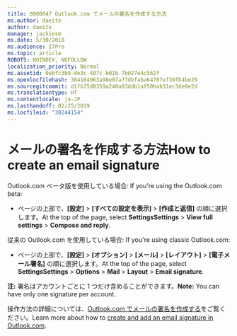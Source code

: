 ```yaml
---
title: 8000047 Outlook.com でメールの署名を作成する方法
ms.author: daeite
author: daeite
manager: jackiesm
ms.date: 5/30/2018
ms.audience: ITPro
ms.topic: article
ROBOTS: NOINDEX, NOFOLLOW
localization_priority: Normal
ms.assetid: 0ebfc3b9-de3c-487c-b01b-7b027e4c562f
ms.openlocfilehash: 384104963a98e07a77dbfaba64787ef30fb4be29
ms.sourcegitcommit: d1fb75d8359a248a03ddb1af50bab31ec3de6e2d
ms.translationtype: HT
ms.contentlocale: ja-JP
ms.lasthandoff: 02/25/2019
ms.locfileid: "30244154"
---
```

# <a name="how-to-create-an-email-signature"></a><span data-ttu-id="2fe68-102">メールの署名を作成する方法</span><span class="sxs-lookup"><span data-stu-id="2fe68-102">How to create an email signature</span></span>

<span data-ttu-id="2fe68-103">Outlook.com ベータ版を使用している場合: </span><span class="sxs-lookup"><span data-stu-id="2fe68-103">If you're using the Outlook.com beta:</span></span>
  
- <span data-ttu-id="2fe68-104">ページの上部で、**[設定]** \> **[すべての設定を表示]** \> **[作成と返信]** の順に選択します。</span><span class="sxs-lookup"><span data-stu-id="2fe68-104">At the top of the page, select **SettingsSettings** \> **View full settings** \> **Compose and reply**.</span></span> 
    
<span data-ttu-id="2fe68-105">従来の Outlook.com を使用している場合: </span><span class="sxs-lookup"><span data-stu-id="2fe68-105">If you're using classic Outlook.com:</span></span>
  
- <span data-ttu-id="2fe68-106">ページの上部で、**[設定]** \> **[オプション]** \> **[メール]** \> **[レイアウト]** \> **[電子メール署名]** の順に選択します。</span><span class="sxs-lookup"><span data-stu-id="2fe68-106">At the top of the page, select **SettingsSettings** \> **Options** \> **Mail** \> **Layout** \> **Email signature**.</span></span> 
    
 <span data-ttu-id="2fe68-107">**注:** 署名はアカウントごとに 1 つだけ含めることができます。</span><span class="sxs-lookup"><span data-stu-id="2fe68-107">**Note:** You can have only one signature per account.</span></span> 
  
<span data-ttu-id="2fe68-108">操作方法の詳細については、[Outlook.com でメールの署名を作成する](https://go.microsoft.com/fwlink/p/?linkid=2001404&amp;clcid=0x409)をご覧ください。</span><span class="sxs-lookup"><span data-stu-id="2fe68-108">Learn more about how to [create and add an email signature in Outlook.com](https://go.microsoft.com/fwlink/p/?linkid=2001404&amp;clcid=0x409).</span></span>
  

